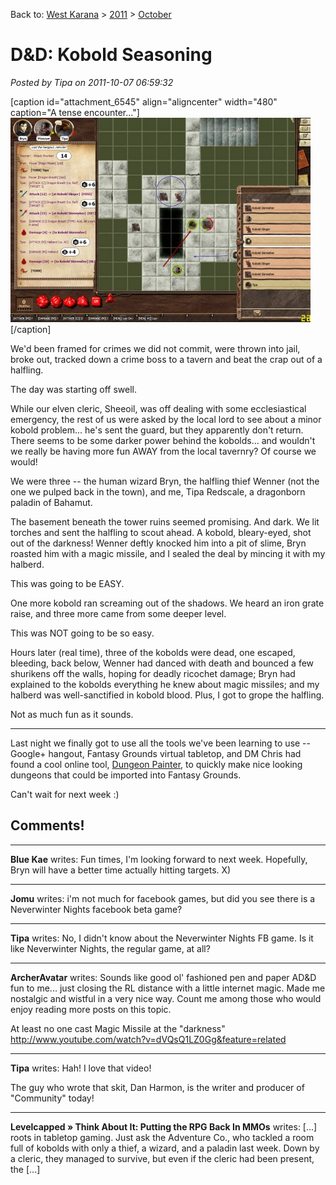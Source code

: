 Back to: [West Karana](/posts/westkarana.md) > [2011](/posts/2011/westkarana.md) > [October](./westkarana.md)
# D&D: Kobold Seasoning

*Posted by Tipa on 2011-10-07 06:59:32*

[caption id="attachment\_6545" align="aligncenter" width="480" caption="A tense encounter..."][![](../../../uploads/2011/10/FantasyGrounds-2011-10-06-22-23-30-89-480x327.jpg "A tense encounter...")](../../../uploads/2011/10/FantasyGrounds-2011-10-06-22-23-30-89.jpg)[/caption]

We'd been framed for crimes we did not commit, were thrown into jail, broke out, tracked down a crime boss to a tavern and beat the crap out of a halfling. 

The day was starting off swell.

While our elven cleric, Sheeoil, was off dealing with some ecclesiastical emergency, the rest of us were asked by the local lord to see about a minor kobold problem... he's sent the guard, but they apparently don't return. There seems to be some darker power behind the kobolds... and wouldn't we really be having more fun AWAY from the local tavernry? Of course we would!

We were three -- the human wizard Bryn, the halfling thief Wenner (not the one we pulped back in the town), and me, Tipa Redscale, a dragonborn paladin of Bahamut.

The basement beneath the tower ruins seemed promising. And dark. We lit torches and sent the halfling to scout ahead. A kobold, bleary-eyed, shot out of the darkness! Wenner deftly knocked him into a pit of slime, Bryn roasted him with a magic missile, and I sealed the deal by mincing it with my halberd.

This was going to be EASY.

One more kobold ran screaming out of the shadows. We heard an iron grate raise, and three more came from some deeper level.

This was NOT going to be so easy.

Hours later (real time), three of the kobolds were dead, one escaped, bleeding, back below, Wenner had danced with death and bounced a few shurikens off the walls, hoping for deadly ricochet damage; Bryn had explained to the kobolds everything he knew about magic missiles; and my halberd was well-sanctified in kobold blood. Plus, I got to grope the halfling.

Not as much fun as it sounds.

---

Last night we finally got to use all the tools we've been learning to use -- Google+ hangout, Fantasy Grounds virtual tabletop, and DM Chris had found a cool online tool, [Dungeon Painter](http://pyromancers.com/about-dungeon-painter "Dungeon Painter"), to quickly make nice looking dungeons that could be imported into Fantasy Grounds.

Can't wait for next week :)

## Comments!

---

**Blue Kae** writes: Fun times, I'm looking forward to next week. Hopefully, Bryn will have a better time actually hitting targets. X)

---

**Jomu** writes: i'm not much for facebook games, but did you see there is a Neverwinter Nights facebook beta game?

---

**Tipa** writes: No, I didn't know about the Neverwinter Nights FB game. Is it like Neverwinter Nights, the regular game, at all?

---

**ArcherAvatar** writes: Sounds like good ol' fashioned pen and paper AD&D fun to me... just closing the RL distance with a little internet magic. Made me nostalgic and wistful in a very nice way.
Count me among those who would enjoy reading more posts on this topic.

At least no one cast Magic Missile at the "darkness"
http://www.youtube.com/watch?v=dVQsQ1LZ0Gg&feature=related

---

**Tipa** writes: Hah! I love that video!

The guy who wrote that skit, Dan Harmon, is the writer and producer of "Community" today!

---

**Levelcapped &raquo; Think About It: Putting the RPG Back In MMOs** writes: [...] roots in tabletop gaming. Just ask the Adventure Co., who tackled a room full of kobolds with only a thief, a wizard, and a paladin last week. Down by a cleric, they managed to survive, but even if the cleric had been present, the [...]

